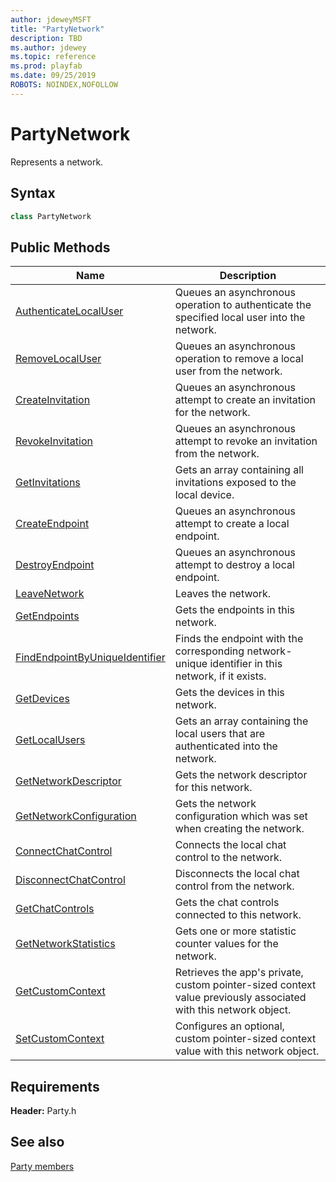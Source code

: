 ```yaml
---
author: jdeweyMSFT
title: "PartyNetwork"
description: TBD
ms.author: jdewey
ms.topic: reference
ms.prod: playfab
ms.date: 09/25/2019
ROBOTS: NOINDEX,NOFOLLOW
---
```


# PartyNetwork  

Represents a network.  

## Syntax  
  
```cpp  
class PartyNetwork  
```  
  
## Public Methods  
  
| Name | Description |  
| --- | --- |  
| [AuthenticateLocalUser](methods/partynetwork_authenticatelocaluser.md) | Queues an asynchronous operation to authenticate the specified local user into the network. |  
| [RemoveLocalUser](methods/partynetwork_removelocaluser.md) | Queues an asynchronous operation to remove a local user from the network. |  
| [CreateInvitation](methods/partynetwork_createinvitation.md) | Queues an asynchronous attempt to create an invitation for the network. |  
| [RevokeInvitation](methods/partynetwork_revokeinvitation.md) | Queues an asynchronous attempt to revoke an invitation from the network. |  
| [GetInvitations](methods/partynetwork_getinvitations.md) | Gets an array containing all invitations exposed to the local device. |  
| [CreateEndpoint](methods/partynetwork_createendpoint.md) | Queues an asynchronous attempt to create a local endpoint. |  
| [DestroyEndpoint](methods/partynetwork_destroyendpoint.md) | Queues an asynchronous attempt to destroy a local endpoint. |  
| [LeaveNetwork](methods/partynetwork_leavenetwork.md) | Leaves the network. |  
| [GetEndpoints](methods/partynetwork_getendpoints.md) | Gets the endpoints in this network. |  
| [FindEndpointByUniqueIdentifier](methods/partynetwork_findendpointbyuniqueidentifier.md) | Finds the endpoint with the corresponding network-unique identifier in this network, if it exists. |  
| [GetDevices](methods/partynetwork_getdevices.md) | Gets the devices in this network. |  
| [GetLocalUsers](methods/partynetwork_getlocalusers.md) | Gets an array containing the local users that are authenticated into the network. |  
| [GetNetworkDescriptor](methods/partynetwork_getnetworkdescriptor.md) | Gets the network descriptor for this network. |  
| [GetNetworkConfiguration](methods/partynetwork_getnetworkconfiguration.md) | Gets the network configuration which was set when creating the network. |  
| [ConnectChatControl](methods/partynetwork_connectchatcontrol.md) | Connects the local chat control to the network. |  
| [DisconnectChatControl](methods/partynetwork_disconnectchatcontrol.md) | Disconnects the local chat control from the network. |  
| [GetChatControls](methods/partynetwork_getchatcontrols.md) | Gets the chat controls connected to this network. |  
| [GetNetworkStatistics](methods/partynetwork_getnetworkstatistics.md) | Gets one or more statistic counter values for the network. |  
| [GetCustomContext](methods/partynetwork_getcustomcontext.md) | Retrieves the app's private, custom pointer-sized context value previously associated with this network object. |  
| [SetCustomContext](methods/partynetwork_setcustomcontext.md) | Configures an optional, custom pointer-sized context value with this network object. |  

  
  
## Requirements  
  
**Header:** Party.h
  
## See also  
[Party members](../../party_members.md)  

  
  
  
